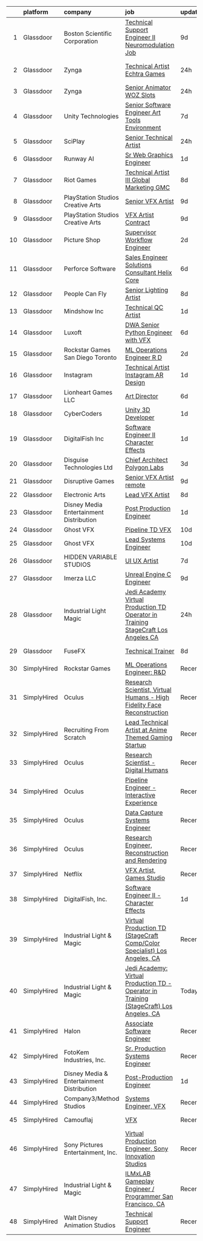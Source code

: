 

|    | platform    | company                                   | job                                                                                                                                                                                                                                                                                                                                                                                                                                                                                                                                                                                                                                                                                                                                                                                                                                                                                                                                                                                                                                                                                                                                                                                                                                                                                                                                           | update_time   | location                      |
|---:|:------------|:------------------------------------------|:----------------------------------------------------------------------------------------------------------------------------------------------------------------------------------------------------------------------------------------------------------------------------------------------------------------------------------------------------------------------------------------------------------------------------------------------------------------------------------------------------------------------------------------------------------------------------------------------------------------------------------------------------------------------------------------------------------------------------------------------------------------------------------------------------------------------------------------------------------------------------------------------------------------------------------------------------------------------------------------------------------------------------------------------------------------------------------------------------------------------------------------------------------------------------------------------------------------------------------------------------------------------------------------------------------------------------------------------|:--------------|:------------------------------|
|  1 | Glassdoor   | Boston Scientific Corporation             | [Technical Support Engineer II   Neuromodulation Job](https://www.glassdoor.com/partner/jobListing.htm?pos=114&ao=1136043&s=58&guid=00000181285ac381bd77b55abf903096&src=GD_JOB_AD&t=SR&vt=w&cs=1_2ba1cc37&cb=1654239446227&jobListingId=1007890514753&jrtk=3-0-1g4k5lgt93c18001-1g4k5lgtnr0kq800-428067770f66e1f3-)                                                                                                                                                                                                                                                                                                                                                                                                                                                                                                                                                                                                                                                                                                                                                                                                                                                                                                                                                                                                                          | 9d            | Valencia, CA                  |
|  2 | Glassdoor   | Zynga                                     | [Technical Artist   Echtra Games](https://www.glassdoor.com/partner/jobListing.htm?pos=123&ao=1136043&s=58&guid=00000181285ac381bd77b55abf903096&src=GD_JOB_AD&t=SR&vt=w&cs=1_534ec56e&cb=1654239446229&jobListingId=1007913992622&jrtk=3-0-1g4k5lgt93c18001-1g4k5lgtnr0kq800-b359a468225a3754-)                                                                                                                                                                                                                                                                                                                                                                                                                                                                                                                                                                                                                                                                                                                                                                                                                                                                                                                                                                                                                                              | 24h           | San Francisco, CA             |
|  3 | Glassdoor   | Zynga                                     | [Senior Animator   WOZ Slots](https://www.glassdoor.com/partner/jobListing.htm?pos=117&ao=1136043&s=58&guid=00000181285ac381bd77b55abf903096&src=GD_JOB_AD&t=SR&vt=w&cs=1_a983dacf&cb=1654239446228&jobListingId=1007914666238&jrtk=3-0-1g4k5lgt93c18001-1g4k5lgtnr0kq800-39a5d3eafd938210-)                                                                                                                                                                                                                                                                                                                                                                                                                                                                                                                                                                                                                                                                                                                                                                                                                                                                                                                                                                                                                                                  | 24h           | Chicago, IL                   |
|  4 | Glassdoor   | Unity Technologies                        | [Senior Software Engineer   Art Tools  Environment ](https://www.glassdoor.com/partner/jobListing.htm?pos=124&ao=1136043&s=58&guid=00000181285ac381bd77b55abf903096&src=GD_JOB_AD&t=SR&vt=w&cs=1_4e454b33&cb=1654239446229&jobListingId=1007895533395&jrtk=3-0-1g4k5lgt93c18001-1g4k5lgtnr0kq800-aafe6bb2b47648dc-)                                                                                                                                                                                                                                                                                                                                                                                                                                                                                                                                                                                                                                                                                                                                                                                                                                                                                                                                                                                                                           | 7d            | Burbank, CA                   |
|  5 | Glassdoor   | SciPlay                                   | [Senior Technical Artist](https://www.glassdoor.com/partner/jobListing.htm?pos=116&ao=1136043&s=58&guid=00000181285ac381bd77b55abf903096&src=GD_JOB_AD&t=SR&vt=w&cs=1_ae197e74&cb=1654239446228&jobListingId=1007914377472&jrtk=3-0-1g4k5lgt93c18001-1g4k5lgtnr0kq800-d43c6c1db812f7f2-)                                                                                                                                                                                                                                                                                                                                                                                                                                                                                                                                                                                                                                                                                                                                                                                                                                                                                                                                                                                                                                                      | 24h           | Austin, TX                    |
|  6 | Glassdoor   | Runway AI                                 | [Sr  Web Graphics Engineer](https://www.glassdoor.com/partner/jobListing.htm?pos=103&ao=1136043&s=58&guid=00000181285ac381bd77b55abf903096&src=GD_JOB_AD&t=SR&vt=w&cs=1_e8fd61f4&cb=1654239446224&jobListingId=1007908321626&jrtk=3-0-1g4k5lgt93c18001-1g4k5lgtnr0kq800-d74afe8329c404e2-)                                                                                                                                                                                                                                                                                                                                                                                                                                                                                                                                                                                                                                                                                                                                                                                                                                                                                                                                                                                                                                                    | 1d            | Remote                        |
|  7 | Glassdoor   | Riot Games                                | [Technical Artist III   Global Marketing  GMC](https://www.glassdoor.com/partner/jobListing.htm?pos=128&ao=1136043&s=58&guid=00000181285ac381bd77b55abf903096&src=GD_JOB_AD&t=SR&vt=w&ea=1&cs=1_abbdea2e&cb=1654239446230&jobListingId=1007893042640&jrtk=3-0-1g4k5lgt93c18001-1g4k5lgtnr0kq800-c8a77252a5f741d9-)                                                                                                                                                                                                                                                                                                                                                                                                                                                                                                                                                                                                                                                                                                                                                                                                                                                                                                                                                                                                                            | 8d            | Los Angeles, CA               |
|  8 | Glassdoor   | PlayStation Studios Creative Arts         | [Senior VFX Artist](https://www.glassdoor.com/partner/jobListing.htm?pos=129&ao=1136043&s=58&guid=00000181285ac381bd77b55abf903096&src=GD_JOB_AD&t=SR&vt=w&ea=1&cs=1_81241ef3&cb=1654239446230&jobListingId=1007889692283&jrtk=3-0-1g4k5lgt93c18001-1g4k5lgtnr0kq800-434ef5c584c4e672-)                                                                                                                                                                                                                                                                                                                                                                                                                                                                                                                                                                                                                                                                                                                                                                                                                                                                                                                                                                                                                                                       | 9d            | San Diego, CA                 |
|  9 | Glassdoor   | PlayStation Studios Creative Arts         | [VFX Artist  Contract ](https://www.glassdoor.com/partner/jobListing.htm?pos=113&ao=1136043&s=58&guid=00000181285ac381bd77b55abf903096&src=GD_JOB_AD&t=SR&vt=w&ea=1&cs=1_096b2716&cb=1654239446227&jobListingId=1007889692289&jrtk=3-0-1g4k5lgt93c18001-1g4k5lgtnr0kq800-bada1363746d2f18-)                                                                                                                                                                                                                                                                                                                                                                                                                                                                                                                                                                                                                                                                                                                                                                                                                                                                                                                                                                                                                                                   | 9d            | San Diego, CA                 |
| 10 | Glassdoor   | Picture Shop                              | [Supervisor  Workflow Engineer](https://www.glassdoor.com/partner/jobListing.htm?pos=112&ao=1136043&s=58&guid=00000181285ac381bd77b55abf903096&src=GD_JOB_AD&t=SR&vt=w&ea=1&cs=1_7e7d9908&cb=1654239446227&jobListingId=1007907540646&jrtk=3-0-1g4k5lgt93c18001-1g4k5lgtnr0kq800-5e6d4a5c1e55dc2d-)                                                                                                                                                                                                                                                                                                                                                                                                                                                                                                                                                                                                                                                                                                                                                                                                                                                                                                                                                                                                                                           | 2d            | Burbank, CA                   |
| 11 | Glassdoor   | Perforce Software                         | [Sales Engineer   Solutions Consultant   Helix Core](https://www.glassdoor.com/partner/jobListing.htm?pos=127&ao=1136043&s=58&guid=00000181285ac381bd77b55abf903096&src=GD_JOB_AD&t=SR&vt=w&ea=1&cs=1_8f949bbf&cb=1654239446230&jobListingId=1007897667469&jrtk=3-0-1g4k5lgt93c18001-1g4k5lgtnr0kq800-e41cfa5099f3eacd-)                                                                                                                                                                                                                                                                                                                                                                                                                                                                                                                                                                                                                                                                                                                                                                                                                                                                                                                                                                                                                      | 6d            | Atlanta, GA                   |
| 12 | Glassdoor   | People Can Fly                            | [Senior Lighting Artist](https://www.glassdoor.com/partner/jobListing.htm?pos=126&ao=1136043&s=58&guid=00000181285ac381bd77b55abf903096&src=GD_JOB_AD&t=SR&vt=w&ea=1&cs=1_ab140c63&cb=1654239446229&jobListingId=1007893842900&jrtk=3-0-1g4k5lgt93c18001-1g4k5lgtnr0kq800-9cd255f84f226563-)                                                                                                                                                                                                                                                                                                                                                                                                                                                                                                                                                                                                                                                                                                                                                                                                                                                                                                                                                                                                                                                  | 8d            | New York, NY                  |
| 13 | Glassdoor   | Mindshow Inc                              | [Technical QC Artist](https://www.glassdoor.com/partner/jobListing.htm?pos=120&ao=1136043&s=58&guid=00000181285ac381bd77b55abf903096&src=GD_JOB_AD&t=SR&vt=w&ea=1&cs=1_1c1321fe&cb=1654239446229&jobListingId=1007909310003&jrtk=3-0-1g4k5lgt93c18001-1g4k5lgtnr0kq800-2e67403e889c728d-)                                                                                                                                                                                                                                                                                                                                                                                                                                                                                                                                                                                                                                                                                                                                                                                                                                                                                                                                                                                                                                                     | 1d            | Los Angeles, CA               |
| 14 | Glassdoor   | Luxoft                                    | [DWA Senior Python Engineer with VFX](https://www.glassdoor.com/partner/jobListing.htm?pos=107&ao=1136043&s=58&guid=00000181285ac381bd77b55abf903096&src=GD_JOB_AD&t=SR&vt=w&cs=1_52603711&cb=1654239446225&jobListingId=1007899407069&jrtk=3-0-1g4k5lgt93c18001-1g4k5lgtnr0kq800-5b7b3513b97c7553-)                                                                                                                                                                                                                                                                                                                                                                                                                                                                                                                                                                                                                                                                                                                                                                                                                                                                                                                                                                                                                                          | 6d            | Remote                        |
| 15 | Glassdoor   | Rockstar Games San Diego   Toronto        | [ML Operations Engineer  R D](https://www.glassdoor.com/partner/jobListing.htm?pos=106&ao=1136043&s=58&guid=00000181285ac381bd77b55abf903096&src=GD_JOB_AD&t=SR&vt=w&cs=1_f0837055&cb=1654239446224&jobListingId=1007907907678&jrtk=3-0-1g4k5lgt93c18001-1g4k5lgtnr0kq800-173cdaf018e619cf-)                                                                                                                                                                                                                                                                                                                                                                                                                                                                                                                                                                                                                                                                                                                                                                                                                                                                                                                                                                                                                                                  | 2d            | Carlsbad, CA                  |
| 16 | Glassdoor   | Instagram                                 | [Technical Artist   Instagram AR Design](https://www.glassdoor.com/partner/jobListing.htm?pos=115&ao=1136043&s=58&guid=00000181285ac381bd77b55abf903096&src=GD_JOB_AD&t=SR&vt=w&cs=1_20302b67&cb=1654239446228&jobListingId=1007910880205&jrtk=3-0-1g4k5lgt93c18001-1g4k5lgtnr0kq800-dfe71800a17abd2c-)                                                                                                                                                                                                                                                                                                                                                                                                                                                                                                                                                                                                                                                                                                                                                                                                                                                                                                                                                                                                                                       | 1d            | New York, NY                  |
| 17 | Glassdoor   | Lionheart Games  LLC                      | [Art Director](https://www.glassdoor.com/partner/jobListing.htm?pos=121&ao=1136043&s=58&guid=00000181285ac381bd77b55abf903096&src=GD_JOB_AD&t=SR&vt=w&ea=1&cs=1_491d3b7a&cb=1654239446231&jobListingId=1007898771827&jrtk=3-0-1g4k5lgt93c18001-1g4k5lgtnr0kq800-6c910f6bfc2ed1a1-)                                                                                                                                                                                                                                                                                                                                                                                                                                                                                                                                                                                                                                                                                                                                                                                                                                                                                                                                                                                                                                                            | 6d            | Atlanta, GA                   |
| 18 | Glassdoor   | CyberCoders                               | [Unity 3D Developer](https://www.glassdoor.com/partner/jobListing.htm?pos=102&ao=1110586&s=58&guid=00000181285ac381bd77b55abf903096&src=GD_JOB_AD&t=SR&vt=w&ea=1&cs=1_45e4e018&cb=1654239446224&jobListingId=1007910345773&cpc=AC285F3A3ECA6BB0&jrtk=3-0-1g4k5lgt93c18001-1g4k5lgtnr0kq800-9a20e9641637c9a4--6NYlbfkN0CpFJQzrgRR8WqXWK1qKKEqALWJw739KlKqr2H-MSI4eoBlI4EFrmor2FYZMP3muM3gKtSVVRGDvvrClVyOggM5xbj5W3kO_sCg4NG8z4Lpbwlwm9R2f-2lUWbizLbqAAsY_WPOqvzQ2AXTw4xu2rd__lBrzfY__D-1jlxQ1WE6zMlzzuAT9SXjhM9gM07D77IbB_6LeKtslyzJJnRX9oQ6SnmN7ZVvOesD2XRXZ-aW0Kwurhhagk8FPXeJ4KdXPEozJc6aRenLYxWSw2YpPYS0opfGOFjJapr-nBZN_XJcAT58crGMzzsS6xBB6uSwN3pKX7zsQ724-SRdKioBrkFi3b8sLrBHBT-Vlq3s5By3SFUdz-sZYzDtKem-FKxxtrmQ1MJlrqgrVWYgoV_kclxdYj_2tBZ3-21o-4m5VZupXzd4B1y6HeCdech54hGl98VYI_PjuL8V3R-ZEFJ7nrozIXslNga4pVr_TuF0fAMeRPE8vJ_h8kEc-FkDOHILsE6_xdGNEWRoGkIggeCnnIU00TMo0aA9SZglnXGnoyX0oRHgen8l4zIBTJ6Qe9VbfQ-meyjN8YOO6DVdEMFJYOVFJ_JM6-RhqB7W3aCBeCaCaBTtYn8CZCuou_V5DhCffB66RH1mPWhpr9sNWXpLCBXL-2c6oXC1e18V86Lm9ZvVOITuzhUHN5Px6X6EYQVWHE6gBzjOFrg14wSrgTLIRoZG0Qky3g3UGxzLSZ6kh6L3n9jeFfOkoEWNsle9q_lC2J3fqSgyVsa7D9tG_cCtVZwPTIABdzwH_f7cjOFZzEVolKNel0tuqBQjfK1ddtGQknAHA84vkyzr11Gq32VobHA_-PldWxrCtkCB45EUTteX8b9GsNiplAPetCqvV79u1HGFaZGkPGo5OVWh0PYeDpjk4nsIJFyvZxlCXHY2ACpQo1sqAX68Lssbb47tcrniz13HRkW6fY4QB6L4JlW6IiF0) | 1d            | Los Angeles, CA               |
| 19 | Glassdoor   | DigitalFish  Inc                          | [Software Engineer II   Character Effects](https://www.glassdoor.com/partner/jobListing.htm?pos=104&ao=1136043&s=58&guid=00000181285ac381bd77b55abf903096&src=GD_JOB_AD&t=SR&vt=w&ea=1&cs=1_f285fae2&cb=1654239446224&jobListingId=1007911690931&jrtk=3-0-1g4k5lgt93c18001-1g4k5lgtnr0kq800-70e4133aad69f5a2-)                                                                                                                                                                                                                                                                                                                                                                                                                                                                                                                                                                                                                                                                                                                                                                                                                                                                                                                                                                                                                                | 1d            | Remote                        |
| 20 | Glassdoor   | Disguise Technologies Ltd                 | [Chief Architect   Polygon Labs](https://www.glassdoor.com/partner/jobListing.htm?pos=118&ao=1136043&s=58&guid=00000181285ac381bd77b55abf903096&src=GD_JOB_AD&t=SR&vt=w&ea=1&cs=1_085ee4cc&cb=1654239446230&jobListingId=1007903629131&jrtk=3-0-1g4k5lgt93c18001-1g4k5lgtnr0kq800-ab42b4e568f9beef-)                                                                                                                                                                                                                                                                                                                                                                                                                                                                                                                                                                                                                                                                                                                                                                                                                                                                                                                                                                                                                                          | 3d            | New York, NY                  |
| 21 | Glassdoor   | Disruptive Games                          | [Senior VFX Artist  remote ](https://www.glassdoor.com/partner/jobListing.htm?pos=108&ao=1136043&s=58&guid=00000181285ac381bd77b55abf903096&src=GD_JOB_AD&t=SR&vt=w&ea=1&cs=1_9ea826c8&cb=1654239446225&jobListingId=1007890195909&jrtk=3-0-1g4k5lgt93c18001-1g4k5lgtnr0kq800-ca33f251a7fe72e9-)                                                                                                                                                                                                                                                                                                                                                                                                                                                                                                                                                                                                                                                                                                                                                                                                                                                                                                                                                                                                                                              | 9d            | Remote                        |
| 22 | Glassdoor   | Electronic Arts                           | [Lead VFX Artist](https://www.glassdoor.com/partner/jobListing.htm?pos=109&ao=1136043&s=58&guid=00000181285ac381bd77b55abf903096&src=GD_JOB_AD&t=SR&vt=w&cs=1_69fe00b7&cb=1654239446225&jobListingId=1007893634681&jrtk=3-0-1g4k5lgt93c18001-1g4k5lgtnr0kq800-3a8b9d5b68e1e55e-)                                                                                                                                                                                                                                                                                                                                                                                                                                                                                                                                                                                                                                                                                                                                                                                                                                                                                                                                                                                                                                                              | 8d            | Seattle, WA                   |
| 23 | Glassdoor   | Disney Media   Entertainment Distribution | [Post Production Engineer](https://www.glassdoor.com/partner/jobListing.htm?pos=101&ao=1110586&s=58&guid=00000181285ac381bd77b55abf903096&src=GD_JOB_AD&t=SR&vt=w&cs=1_e2a6acbf&cb=1654239446224&jobListingId=1007911248786&cpc=FAE5E775D180B2FB&jrtk=3-0-1g4k5lgt93c18001-1g4k5lgtnr0kq800-efdc1fb395cebc38--6NYlbfkN0DAFTyt7pbDCC2JPO79CSdi1dIb81yjczP5qsKcZIxgiYm3-7g-689UM0rgypL64coMuLnBJ-EWqceQaljz2kXjMo8cFIJJoaBJZReh5GygYjyhW8CDJtPSNMFpCMiLJk_g6SpDCc5zrXZ-lOPdqxVTGFfE91sUhI_d1_Zb0mDWHWmBOnPIEQfFeZ8vXnpScyeburI14MtkYeNgUIkwwVsiEE3Sg8KOAn8jot18ydL11W1y0Oo9YW7YSRxnXywIldQ-ssrgOp_pTermyv7JnyC4F2b0QTFBxObsdiQ5OnBx5dAgYext4DoKlMo0VgBC_6z9IElY0t5_WPy-HYrIOsUwebwXNsCV6ihCTeV-3g5hKO2fvaMO-xburOUJ3EfUTNVPfOx3bLR6t8Qf0s8ziIHXaO2Apmdz4RiK0ITFN9kQvnKAQcZPDCAlv8ctvnH29FY%3D)                                                                                                                                                                                                                                                                                                                                                                                                                                                                                                                                                  | 1d            | Los Angeles, CA               |
| 24 | Glassdoor   | Ghost VFX                                 | [Pipeline TD  VFX ](https://www.glassdoor.com/partner/jobListing.htm?pos=122&ao=1136043&s=58&guid=00000181285ac381bd77b55abf903096&src=GD_JOB_AD&t=SR&vt=w&ea=1&cs=1_1bd43c52&cb=1654239446229&jobListingId=1007885916905&jrtk=3-0-1g4k5lgt93c18001-1g4k5lgtnr0kq800-f36988c75c84b5b1-)                                                                                                                                                                                                                                                                                                                                                                                                                                                                                                                                                                                                                                                                                                                                                                                                                                                                                                                                                                                                                                                       | 10d           | Burbank, CA                   |
| 25 | Glassdoor   | Ghost VFX                                 | [Lead Systems Engineer](https://www.glassdoor.com/partner/jobListing.htm?pos=119&ao=1136043&s=58&guid=00000181285ac381bd77b55abf903096&src=GD_JOB_AD&t=SR&vt=w&ea=1&cs=1_57eba14b&cb=1654239446228&jobListingId=1007885916831&jrtk=3-0-1g4k5lgt93c18001-1g4k5lgtnr0kq800-65574c1c58bbbe59-)                                                                                                                                                                                                                                                                                                                                                                                                                                                                                                                                                                                                                                                                                                                                                                                                                                                                                                                                                                                                                                                   | 10d           | Burbank, CA                   |
| 26 | Glassdoor   | HIDDEN VARIABLE STUDIOS                   | [UI UX Artist](https://www.glassdoor.com/partner/jobListing.htm?pos=111&ao=1136043&s=58&guid=00000181285ac381bd77b55abf903096&src=GD_JOB_AD&t=SR&vt=w&cs=1_c0d5c011&cb=1654239446226&jobListingId=1007894264031&jrtk=3-0-1g4k5lgt93c18001-1g4k5lgtnr0kq800-4c6759a2252c06b2-)                                                                                                                                                                                                                                                                                                                                                                                                                                                                                                                                                                                                                                                                                                                                                                                                                                                                                                                                                                                                                                                                 | 7d            | Los Angeles, CA               |
| 27 | Glassdoor   | Imerza  LLC                               | [Unreal Engine   C   Engineer](https://www.glassdoor.com/partner/jobListing.htm?pos=110&ao=1136043&s=58&guid=00000181285ac381bd77b55abf903096&src=GD_JOB_AD&t=SR&vt=w&ea=1&cs=1_d7a2c943&cb=1654239446225&jobListingId=1007889725581&jrtk=3-0-1g4k5lgt93c18001-1g4k5lgtnr0kq800-10aee42739dfba4d-)                                                                                                                                                                                                                                                                                                                                                                                                                                                                                                                                                                                                                                                                                                                                                                                                                                                                                                                                                                                                                                            | 9d            | Remote                        |
| 28 | Glassdoor   | Industrial Light   Magic                  | [Jedi Academy  Virtual Production TD   Operator in Training  StageCraft  Los Angeles  CA](https://www.glassdoor.com/partner/jobListing.htm?pos=105&ao=1136043&s=58&guid=00000181285ac381bd77b55abf903096&src=GD_JOB_AD&t=SR&vt=w&cs=1_1f93d39f&cb=1654239446224&jobListingId=1007913121494&jrtk=3-0-1g4k5lgt93c18001-1g4k5lgtnr0kq800-2348b16f03f2df3e-)                                                                                                                                                                                                                                                                                                                                                                                                                                                                                                                                                                                                                                                                                                                                                                                                                                                                                                                                                                                      | 24h           | Los Angeles, CA               |
| 29 | Glassdoor   | FuseFX                                    | [Technical Trainer](https://www.glassdoor.com/partner/jobListing.htm?pos=125&ao=1136043&s=58&guid=00000181285ac381bd77b55abf903096&src=GD_JOB_AD&t=SR&vt=w&cs=1_53010c12&cb=1654239446229&jobListingId=1007893406855&jrtk=3-0-1g4k5lgt93c18001-1g4k5lgtnr0kq800-75fdade21ef2942b-)                                                                                                                                                                                                                                                                                                                                                                                                                                                                                                                                                                                                                                                                                                                                                                                                                                                                                                                                                                                                                                                            | 8d            | Los Angeles, CA               |
| 30 | SimplyHired | Rockstar Games                            | [ML Operations Engineer: R&D](https://www.simplyhired.com/job/4UqlRtnLgoaGMicsjYesIr1pOsvzIkP6eOaM6e0xWXRYodvM_Zhi2w?q=vfx+engineer)                                                                                                                                                                                                                                                                                                                                                                                                                                                                                                                                                                                                                                                                                                                                                                                                                                                                                                                                                                                                                                                                                                                                                                                                          | Recently      | Carlsbad, CA                  |
| 31 | SimplyHired | Oculus                                    | [Research Scientist, Virtual Humans - High Fidelity Face Reconstruction](https://www.simplyhired.com/job/Onnbd4ASEB3NBos7oSKuETOv-r2Vl3NPqJYenWgGBQrNlD1A9kkgtQ?q=vfx+engineer)                                                                                                                                                                                                                                                                                                                                                                                                                                                                                                                                                                                                                                                                                                                                                                                                                                                                                                                                                                                                                                                                                                                                                               | Recently      | Sausalito, CA                 |
| 32 | SimplyHired | Recruiting From Scratch                   | [Lead Technical Artist at Anime Themed Gaming Startup](https://www.simplyhired.com/job/spAqfLsdZxu3-Uv4tINuT9Ie4qzpNCspUFOCSX-sE2vXpGnAeirrFw?q=vfx+engineer)                                                                                                                                                                                                                                                                                                                                                                                                                                                                                                                                                                                                                                                                                                                                                                                                                                                                                                                                                                                                                                                                                                                                                                                 | Recently      | Minneapolis, MN +90 locations |
| 33 | SimplyHired | Oculus                                    | [Research Scientist - Digital Humans](https://www.simplyhired.com/job/QTz-jEc3Oj2SQEXmG0XD_l0p3nHdNtytgfufTU1bRuTCSNFDUWilOQ?q=vfx+engineer)                                                                                                                                                                                                                                                                                                                                                                                                                                                                                                                                                                                                                                                                                                                                                                                                                                                                                                                                                                                                                                                                                                                                                                                                  | Recently      | Sausalito, CA                 |
| 34 | SimplyHired | Oculus                                    | [Pipeline Engineer - Interactive Experience](https://www.simplyhired.com/job/54GYbBlhM5iegHYrRHpNoXcxKPNjeBHfiKJFAF-4WmFMbFB9zcAVNQ?q=vfx+engineer)                                                                                                                                                                                                                                                                                                                                                                                                                                                                                                                                                                                                                                                                                                                                                                                                                                                                                                                                                                                                                                                                                                                                                                                           | Recently      | Sausalito, CA                 |
| 35 | SimplyHired | Oculus                                    | [Data Capture Systems Engineer](https://www.simplyhired.com/job/ZDj3SK5nkD8O6KjVqqfAQu3GLmx7-K6geyMvrRTAZudejMbv13_nHQ?q=vfx+engineer)                                                                                                                                                                                                                                                                                                                                                                                                                                                                                                                                                                                                                                                                                                                                                                                                                                                                                                                                                                                                                                                                                                                                                                                                        | Recently      | Sausalito, CA                 |
| 36 | SimplyHired | Oculus                                    | [Research Engineer, Reconstruction and Rendering](https://www.simplyhired.com/job/tAo2AcurdoYQR3sxn8p9XmMob7z3USQYkxagUO9y174YjMFL8e7wqw?q=vfx+engineer)                                                                                                                                                                                                                                                                                                                                                                                                                                                                                                                                                                                                                                                                                                                                                                                                                                                                                                                                                                                                                                                                                                                                                                                      | Recently      | Sausalito, CA                 |
| 37 | SimplyHired | Netflix                                   | [VFX Artist, Games Studio](https://www.simplyhired.com/job/yZzaIP6yHguF-mhsPAMWt5U0Wg9-ObCmh59cr13zFSViAE3-VUXpSA?q=vfx+engineer)                                                                                                                                                                                                                                                                                                                                                                                                                                                                                                                                                                                                                                                                                                                                                                                                                                                                                                                                                                                                                                                                                                                                                                                                             | Recently      | Remote                        |
| 38 | SimplyHired | DigitalFish, Inc.                         | [Software Engineer II - Character Effects](https://www.simplyhired.com/job/GZsTLP3ybQ5qK99rudS3qu2bgKQSIaiub4pSCrPlFubDf_JQiXlGGg?q=vfx+engineer)                                                                                                                                                                                                                                                                                                                                                                                                                                                                                                                                                                                                                                                                                                                                                                                                                                                                                                                                                                                                                                                                                                                                                                                             | 1d            | Remote                        |
| 39 | SimplyHired | Industrial Light & Magic                  | [Virtual Production TD (StageCraft Comp/Color Specialist) Los Angeles, CA](https://www.simplyhired.com/job/V9TLlkDjXtcuCMc5m4Khg3J8Z2YMXE8OeskjlaYQWKaoBUNQp3nfhQ?q=vfx+engineer)                                                                                                                                                                                                                                                                                                                                                                                                                                                                                                                                                                                                                                                                                                                                                                                                                                                                                                                                                                                                                                                                                                                                                             | Recently      | Los Angeles, CA               |
| 40 | SimplyHired | Industrial Light & Magic                  | [Jedi Academy: Virtual Production TD - Operator in Training (StageCraft) Los Angeles, CA](https://www.simplyhired.com/job/F7cGtdI0OiHdC1VEu11NJiAYFjM7CcHTeiA2Jm3YZbDgy6YIdSJf3g?q=vfx+engineer)                                                                                                                                                                                                                                                                                                                                                                                                                                                                                                                                                                                                                                                                                                                                                                                                                                                                                                                                                                                                                                                                                                                                              | Today         | Los Angeles, CA               |
| 41 | SimplyHired | Halon                                     | [Associate Software Engineer](https://www.simplyhired.com/job/QfpjhUfc7pCHcnCmJZn0TwL70V58y1gN-eYqy0-U7ieXnfp22xX3hw?q=vfx+engineer)                                                                                                                                                                                                                                                                                                                                                                                                                                                                                                                                                                                                                                                                                                                                                                                                                                                                                                                                                                                                                                                                                                                                                                                                          | Recently      | Santa Monica, CA              |
| 42 | SimplyHired | FotoKem Industries, Inc.                  | [Sr. Production Systems Engineer](https://www.simplyhired.com/job/Z3715DiYH3GbQ2ZdJSTcQowrjLKhvjK5kBANivRyfM6-yLLwht1aqg?q=vfx+engineer)                                                                                                                                                                                                                                                                                                                                                                                                                                                                                                                                                                                                                                                                                                                                                                                                                                                                                                                                                                                                                                                                                                                                                                                                      | Recently      | Burbank, CA                   |
| 43 | SimplyHired | Disney Media & Entertainment Distribution | [Post-Production Engineer](https://www.simplyhired.com/job/cftqAklSUewLplV_tUGkyOPvCAzEuajJmbarJA3msIb5VlvF0nmbLQ?q=vfx+engineer)                                                                                                                                                                                                                                                                                                                                                                                                                                                                                                                                                                                                                                                                                                                                                                                                                                                                                                                                                                                                                                                                                                                                                                                                             | 1d            | Los Angeles, CA               |
| 44 | SimplyHired | Company3/Method Studios                   | [Systems Engineer, VFX](https://www.simplyhired.com/job/I7iFRTPCy9OTW4JS6ybtGFi4XUM-KxIpAefYxYrUHLMwdPzH3nZVsQ?q=vfx+engineer)                                                                                                                                                                                                                                                                                                                                                                                                                                                                                                                                                                                                                                                                                                                                                                                                                                                                                                                                                                                                                                                                                                                                                                                                                | Recently      | New York, NY                  |
| 45 | SimplyHired | Camouflaj                                 | [VFX](https://www.simplyhired.com/job/xZQA6n7s6gQI6DeYouw-qK4Q6L_bMQeG2ISjx3BsxLPYW1q78BtYYA?q=vfx+engineer)                                                                                                                                                                                                                                                                                                                                                                                                                                                                                                                                                                                                                                                                                                                                                                                                                                                                                                                                                                                                                                                                                                                                                                                                                                  | Recently      | Bellevue, WA                  |
| 46 | SimplyHired | Sony Pictures Entertainment, Inc.         | [Virtual Production Engineer, Sony Innovation Studios](https://www.simplyhired.com/job/bn1VNt7xJrGRv0f_YsyZ-joVWFdItiJ_M0asoz-v7KsOpM4m-K8T7g?q=vfx+engineer)                                                                                                                                                                                                                                                                                                                                                                                                                                                                                                                                                                                                                                                                                                                                                                                                                                                                                                                                                                                                                                                                                                                                                                                 | Recently      | Culver City, CA               |
| 47 | SimplyHired | Industrial Light & Magic                  | [ILMxLAB Gameplay Engineer / Programmer San Francisco, CA](https://www.simplyhired.com/job/9zWEc99PG2amVQToeWfiBPXTQLFuFAGCdpdMHqohupvYaOcEPsR5zg?q=vfx+engineer)                                                                                                                                                                                                                                                                                                                                                                                                                                                                                                                                                                                                                                                                                                                                                                                                                                                                                                                                                                                                                                                                                                                                                                             | Recently      | San Francisco, CA             |
| 48 | SimplyHired | Walt Disney Animation Studios             | [Technical Support Engineer](https://www.simplyhired.com/job/yzrZ4_ISv3Z-KQ1cbaSDrI92DZiQBX4A6_40E_P_gHmTUl3aF9m5kA?q=vfx+engineer)                                                                                                                                                                                                                                                                                                                                                                                                                                                                                                                                                                                                                                                                                                                                                                                                                                                                                                                                                                                                                                                                                                                                                                                                           | Recently      | Burbank, CA                   |